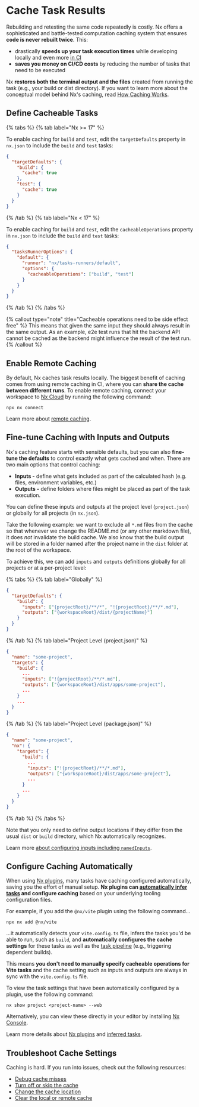 # Cache Task Results

Rebuilding and retesting the same code repeatedly is costly. Nx offers a sophisticated and battle-tested computation caching system that ensures **code is never rebuilt twice**. This:

- drastically **speeds up your task execution times** while developing locally and even more [in CI](/ci/features/remote-cache)
- **saves you money on CI/CD costs** by reducing the number of tasks that need to be executed

Nx **restores both the terminal output and the files** created from running the task (e.g., your build or dist directory). If you want to learn more about the conceptual model behind Nx's caching, read [How Caching Works](/concepts/how-caching-works).

## Define Cacheable Tasks

{% tabs %}
{% tab label="Nx >= 17" %}

To enable caching for `build` and `test`, edit the `targetDefaults` property in `nx.json` to include the `build` and `test` tasks:

```json {% fileName="nx.json" %}
{
  "targetDefaults": {
    "build": {
      "cache": true
    },
    "test": {
      "cache": true
    }
  }
}
```

{% /tab %}
{% tab label="Nx < 17" %}

To enable caching for `build` and `test`, edit the `cacheableOperations` property in `nx.json` to include the `build` and `test` tasks:

```json {% fileName="nx.json" %}
{
  "tasksRunnerOptions": {
    "default": {
      "runner": "nx/tasks-runners/default",
      "options": {
        "cacheableOperations": ["build", "test"]
      }
    }
  }
}
```

{% /tab %}
{% /tabs %}

{% callout type="note" title="Cacheable operations need to be side effect free" %}
This means that given the same input they should always result in
the same output. As an example, e2e test runs that hit the backend API cannot be cached as the backend might influence
the result of the test run.
{% /callout %}

## Enable Remote Caching

By default, Nx caches task results locally. The biggest benefit of caching comes from using remote caching in CI, where you can **share the cache between different runs**. To enable remote caching, connect your workspace to [Nx Cloud](/nx-cloud) by running the following command:

```shell
npx nx connect
```

Learn more about [remote caching](/ci/features/remote-cache).

## Fine-tune Caching with Inputs and Outputs

Nx's caching feature starts with sensible defaults, but you can also **fine-tune the defaults** to control exactly what gets cached and when. There are two main options that control caching:

- **Inputs -** define what gets included as part of the calculated hash (e.g. files, environment variables, etc.)
- **Outputs -** define folders where files might be placed as part of the task execution.

You can define these inputs and outputs at the project level (`project.json`) or globally for all projects (in `nx.json`).

Take the following example: we want to exclude all `*.md` files from the cache so that whenever we change the README.md (or any other markdown file), it does _not_ invalidate the build cache. We also know that the build output will be stored in a folder named after the project name in the `dist` folder at the root of the workspace.

To achieve this, we can add `inputs` and `outputs` definitions globally for all projects or at a per-project level:

{% tabs %}
{% tab label="Globally" %}

```json {% fileName="nx.json" %}
{
  "targetDefaults": {
    "build": {
      "inputs": ["{projectRoot}/**/*", "!{projectRoot}/**/*.md"],
      "outputs": ["{workspaceRoot}/dist/{projectName}"]
    }
  }
}
```

{% /tab %}
{% tab label="Project Level (project.json)" %}

```json {% fileName="packages/some-project/project.json"  %}
{
  "name": "some-project",
  "targets": {
    "build": {
      ...
      "inputs": ["!{projectRoot}/**/*.md"],
      "outputs": ["{workspaceRoot}/dist/apps/some-project"],
      ...
    }
    ...
  }
}
```

{% /tab %}
{% tab label="Project Level (package.json)" %}

```json {% fileName="packages/some-project/package.json"  %}
{
  "name": "some-project",
  "nx": {
    "targets": {
      "build": {
        ...
        "inputs": ["!{projectRoot}/**/*.md"],
        "outputs": ["{workspaceRoot}/dist/apps/some-project"],
        ...
      }
      ...
    }
  }
}
```

{% /tab %}
{% /tabs %}

Note that you only need to define output locations if they differ from the usual `dist` or `build` directory, which Nx automatically recognizes.

Learn more [about configuring inputs including `namedInputs`](/recipes/running-tasks/configure-inputs).

## Configure Caching Automatically

When using [Nx plugins](/concepts/nx-plugins), many tasks have caching configured automatically, saving you the effort of manual setup. **Nx plugins can [automatically infer tasks](/concepts/inferred-tasks) and configure caching** based on your underlying tooling configuration files.

For example, if you add the `@nx/vite` plugin using the following command...

```shell
npx nx add @nx/vite
```

...it automatically detects your `vite.config.ts` file, infers the tasks you'd be able to run, such as `build`, and **automatically configures the cache settings** for these tasks as well as the [task pipeline](/concepts/task-pipeline-configuration) (e.g., triggering dependent builds).

This means **you don't need to manually specify cacheable operations for Vite tasks** and the cache setting such as inputs and outputs are always in sync with the `vite.config.ts` file.

To view the task settings that have been automatically configured by a plugin, use the following command:

```shell
nx show project <project-name> --web
```

Alternatively, you can view these directly in your editor by installing [Nx Console](/getting-started/editor-setup).

Learn more details about [Nx plugins](/concepts/nx-plugins) and [inferred tasks](/concepts/inferred-tasks).

## Troubleshoot Cache Settings

Caching is hard. If you run into issues, check out the following resources:

- [Debug cache misses](/troubleshooting/troubleshoot-cache-misses)
- [Turn off or skip the cache](/recipes/running-tasks/skipping-cache)
- [Change the cache location](/recipes/running-tasks/change-cache-location)
- [Clear the local or remote cache](/nx-api/nx/documents/reset)
